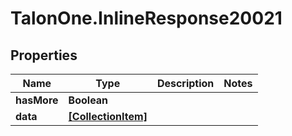 # TalonOne.InlineResponse20021

## Properties

Name | Type | Description | Notes
------------ | ------------- | ------------- | -------------
**hasMore** | **Boolean** |  | 
**data** | [**[CollectionItem]**](CollectionItem.md) |  | 


